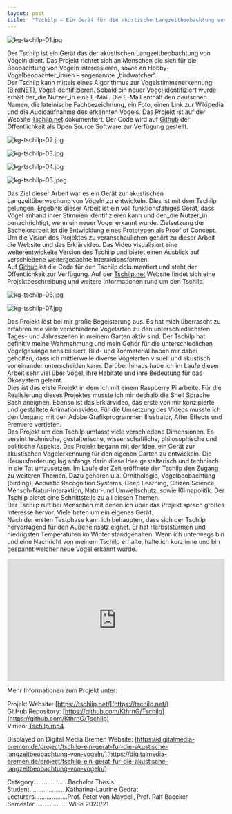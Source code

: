```yaml
---
layout: post
title:  "Tschilp – Ein Gerät für die akustische Langzeitbeobachtung von Vögeln"
---
```


![kg-tschilp-01.jpg](/images/tschilp/kg-tschilp-01.jpg)

Der Tschilp ist ein Gerät das der akustischen Langzeitbeobachtung von Vögeln dient. Das Projekt richtet sich an Menschen die sich für die Beobachtung von Vögeln interessieren, sowie an Hobby-Vogelbeobachter_innen – sogenannte „birdwatcher“.<br>
Der Tschilp kann mittels eines Algorithmus zur Vogelstimmenerkennung [(BirdNET)](https://birdnet.cornell.edu/), Vögel identifizieren. Sobald ein neuer Vogel identifiziert wurde erhält der_die Nutzer_in eine E-Mail. Die E-Mail enthält den deutschen Namen, die lateinische Fachbezeichnung, ein Foto, einen Link zur Wikipedia und die Audioaufnahme des erkannten Vogels. Das Projekt ist auf der Website [Tschilp.net](https://tschilp.net/) dokumentiert. Der Code wird auf [Github](https://github.com/KthrnG/Tschilp) der Öffentlichkeit als Open Source Software zur Verfügung gestellt.

![kg-tschilp-02.jpg](/images/tschilp/kg-tschilp-02.jpg)

![kg-tschilp-03.jpg](/images/tschilp/kg-tschilp-03.jpg)

![kg-tschilp-04.jpg](/images/tschilp/kg-tschilp-04.jpg)

![kg-tschilp-05.jpeg](/images/tschilp/kg-tschilp-05.jpeg)

Das Ziel dieser Arbeit war es ein Gerät zur akustischen Langzeitüberwachung von Vögeln zu entwickeln. Dies ist mit dem Tschilp gelungen. Ergebnis dieser Arbeit ist ein voll funktionsfähiges Gerät, dass Vögel anhand ihrer Stimmen identifizieren kann und den_die Nutzer_in benachrichtigt, wenn ein neuer Vogel erkannt wurde. Zielsetzung der Bachelorarbeit ist die Entwicklung eines Prototypen als Proof of Concept. Um die Vision des Projektes zu veranschaulichen gehört zu dieser Arbeit die Website und das Erklärvideo. Das Video visualisiert eine weiterentwickelte Version des Tschilp und bietet einen Ausblick auf verschiedene weitergedachte Interaktionsformen.<br>
Auf [Github](https://github.com/KthrnG/Tschilp) ist die Code für den Tschilp dokumentiert und steht der Öffentlichkeit zur Verfügung. Auf der [Tschilp.net](https://tschilp.net/) Website findet sich eine Projektbeschreibung und weitere Informationen rund um den Tschilp.<br>

![kg-tschilp-06.jpg](/images/tschilp/kg-tschilp-06.jpg)

![kg-tschilp-07.jpg](/images/tschilp/kg-tschilp-07.jpg)

Das Projekt löst bei mir große Begeisterung aus. Es hat mich überrascht zu erfahren wie viele verschiedene Vogelarten zu den unterschiedlichsten Tages- und Jahreszeiten in meinem Garten aktiv sind. Der Tschilp hat definitiv meine Wahrnehmung und mein Gehör für die unterschiedlichen Vogelgesänge sensibilisiert. Bild- und Tonmaterial haben mir dabei geholfen, dass ich mittlerweile diverse Vogelarten visuell und akustisch voneinander unterscheiden kann. Darüber hinaus habe ich im Laufe dieser Arbeit sehr viel über Vögel, ihre Habitate und ihre Bedeutung für das Ökosystem gelernt.<br>
Dies ist das erste Projekt in dem ich mit einem Raspberry Pi arbeite. Für die Realisierung dieses Projektes musste ich mir deshalb die Shell Sprache Bash aneignen. Ebenso ist das Erklärvideo, das erste von mir konzipierte und gestaltete Animationsvideo. Für die Umsetzung des Videos musste ich den Umgang mit den Adobe Grafikprogrammen Illustrator, After Effects und Premiere vertiefen.<br>
Das Projekt um den Tschilp umfasst viele verschiedene Dimensionen. Es vereint technische, gestalterische, wissenschaftliche, philosophische und politische Aspekte. Das Projekt begann mit der Idee, ein Gerät zur akustischen Vogelerkennung für den eigenen Garten zu entwickeln. Die Herausforderung lag anfangs darin diese Idee gestalterisch und technisch in die Tat umzusetzen. Im Laufe der Zeit eröffnete der Tschilp den Zugang zu weiteren Themen. Dazu gehören u.a. Ornithologie, Vogelbeobachtung (birding), Acoustic Recognition Systems, Deep Learning, Citizen Science, Mensch-Natur-Interaktion, Natur-und Umweltschutz, sowie Klimapolitik. Der Tschilp bietet eine Schnittstelle zu all diesen Themen.<br>
Der Tschilp ruft bei Menschen mit denen ich über das Projekt sprach großes Interesse hervor. Viele baten um ein eigenes Gerät.<br>
Nach der ersten Testphase kann ich behaupten, dass sich der Tschilp hervorragend für den Außeneinsatz eignet. Er hat Herbststürmen und niedrigsten Temperaturen im Winter standgehalten. Wenn ich unterwegs bin und eine Nachricht von meinem Tschilp erhalte, halte ich kurz inne und bin gespannt welcher neue Vogel erkannt wurde.

<div style="padding:56.25% 0 0 0;position:relative;"><iframe src="https://player.vimeo.com/video/533428732?h=300149d032" style="position:absolute;top:0;left:0;width:100%;height:100%;" frameborder="0" allow="autoplay; fullscreen; picture-in-picture" allowfullscreen></iframe></div><script src="https://player.vimeo.com/api/player.js"></script>

Mehr Informationen zum Projekt unter:

Projekt Website: [https://tschilp.net/](https://tschilp.net/)<br>
GitHub Repository: [https://github.com/KthrnG/Tschilp](https://github.com/KthrnG/Tschilp)<br>
Vimeo: [Tschilp.mp4](https://vimeo.com/533428732)

Displayed on Digital Media Bremen Website: [https://digitalmedia-bremen.de/project/tschilp-ein-gerat-fur-die-akustische-langzeitbeobachtung-von-vogeln/](https://digitalmedia-bremen.de/project/tschilp-ein-gerat-fur-die-akustische-langzeitbeobachtung-von-vogeln/)


Category....................Bachelor Thesis <br>
Student.....................Katharina-Laurine Gedrat <br>
Lecturers...................Prof. Peter von Maydell, Prof. Ralf Baecker <br>
Semester....................WiSe 2020/21